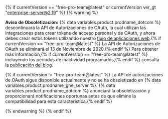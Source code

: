 {% if currentVersion == "free-pro-team@latest" or currentVersion ver_gt "enterprise-server@2.19" %}
{% warning %}

**Aviso de Obsoletización:** {% data variables.product.prodname_dotcom %} descontinuará la API de Autorizaciones de OAuth, la cual utilizan las integraciones para crear tokens de acceso personal y de OAuth, y ahora debes crear estos tokens utilizando nuestro [flujo de aplicaciones web](/apps/building-oauth-apps/authorizing-oauth-apps/#web-application-flow).{% if currentVersion == "free-pro-team@latest" %} La API de Autorizaciones de OAuth se eliminará el 13 de Noviembre de 2020.{% endif %} Para obtener más información,{% if currentVersion == "free-pro-team@latest" %} incluyendo los periodos de inactividad programados,{% endif %} consulta la [publicación del blog](https://developer.github.com/changes/2020-02-14-deprecating-oauth-auth-endpoint/).

{% if currentVersion != "free-pro-team@latest" %} La API de autorizaciones de OAuth sigue disponible actualmente y no se ha obsoletizado en {% data variables.product.prodname_ghe_server %}. {% data variables.product.prodname_dotcom %} anunciará la obsoletización y proporcionará notificaciones oportunas antes de que elimine la compatibilidad para esta característica.{% endif %}

{% endwarning %}
{% endif %}
